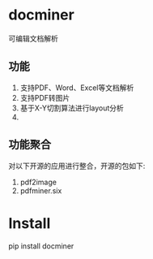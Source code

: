 # docminer
可编辑文档解析

## 功能
1. 支持PDF、Word、Excel等文档解析
2. 支持PDF转图片
3. 基于X-Y切割算法进行layout分析
4. 

## 功能聚合
对以下开源的应用进行整合，开源的包如下:
1. pdf2image
2. pdfminer.six


# Install
pip install docminer

   
